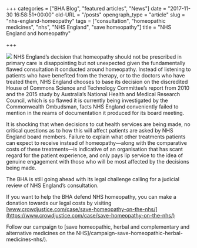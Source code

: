 +++
categories = ["BHA Blog", "featured articles", "News"]
date = "2017-11-30 16:58:51+00:00"
old-URL = "/posts"
opengraph_type = "article"
slug = "nhs-england-homeopathy"
tags = ["consultation", "homeopathic medicines", "nhs", "NHS England", "save homeopathy"]
title = "NHS England and homeopathy"

+++

![](https://res.cloudinary.com/homeopathyuk/v1557403245/bha/Save-homeopathy-and-herbal-medicines-291x300.jpg)
NHS England’s decision that homeopathy should not be prescribed in primary care is disappointing but not unexpected given the fundamentally flawed consultation it conducted around homeopathy. Instead of listening to patients who have benefited from the therapy, or to the doctors who have treated them, NHS England chooses to base its decision on the discredited House of Commons Science and Technology Committee’s report from 2010 and the 2015 study by Australia’s National Health and Medical Research Council, which is so flawed it is currently being investigated by the Commonwealth Ombudsman, facts NHS England conveniently failed to mention in the reams of documentation it produced for its board meeting.

It is shocking that when decisions to cut health services are being made, no critical questions as to how this will affect patients are asked by NHS England board members. Failure to explain what other treatments patients can expect to receive instead of homeopathy—along with the comparative costs of these treatments—is indicative of an organisation that has scant regard for the patient experience, and only pays lip service to the idea of genuine engagement with those who will be most affected by the decisions being made.

The BHA is still going ahead with its legal challenge calling for a judicial review of NHS England’s consultation.

If you want to help the BHA defend NHS homeopathy, you can make a donation towards our legal costs by visiting [www.crowdjustice.com/case/save-homeopathy-on-the-nhs/](https://www.crowdjustice.com/case/save-homeopathy-on-the-nhs/)

Follow our campaign to [save homeopathic, herbal and complementary and alternative medicines on the NHS]/campaign-save-homeopathic-herbal-medicines-nhs/).
